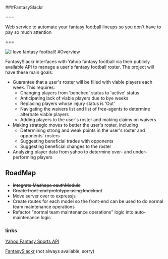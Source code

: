 ###FantasySlackr

===

Web service to automate your fantasy football lineups so you don't have to pay so much attention

===

![I love fantasy football!](https://dl.dropboxusercontent.com/u/37459575/imgres.jpg)
#Overview

FantasySlackr interfaces with Yahoo fantasy football via their publicly available API to manage a user's fantasy football roster. The project will have these main goals:
* Guarantee that a user's roster will be filled with viable players each week. This requires:
  * Changing players from 'benched' status to 'active' status
  * Anticipating lack of viable players due to bye weeks
  * Replacing players whose injury status is 'Out'
  * Navigating the waivers list and list of free-agents to determine alternate viable players
  * Adding players to the user's roster and making claims on waivers 
* Making strategic moves to better the user's roster, including
  * Determining strong and weak points in the user's roster and opponents' rosters
  * Suggesting beneficial trades with opponents
  * Suggesting beneficial changes to the roster
* Analyzing player data from yahoo to determine over- and under-performing players 

## RoadMap

* ~~Integrate Mashape oauthModule~~
* ~~Create front-end prototype using knockout~~
* Move server over to expressjs
* Create routes for each model so the front-end can be used to do normal team maintenance operations
* Refactor "normal team maintenance operations" logic into auto-maintenance logic





### links

[Yahoo Fantasy Sports API](http://developer.yahoo.com/fantasysports/)

[FantasySlackr](demos.ethernetbucket.com/FantasySlackr) (not always available, sorry)